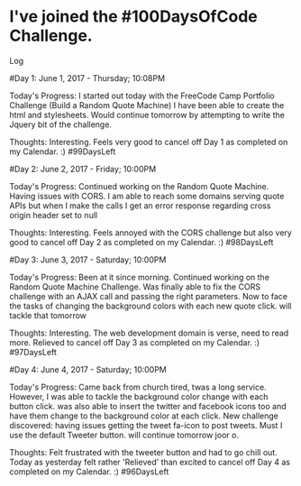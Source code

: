 # I've joined the #100DaysOfCode Challenge.

Log

#Day 1: June 1, 2017 - Thursday; 10:08PM

Today's Progress: I started out today with the FreeCode Camp Portfolio Challenge (Build a Random Quote Machine) 
                  I have been able to create the html and stylesheets. Would continue tomorrow by attempting to write the Jquery bit of                     the challenge. 
                  
Thoughts: Interesting. Feels very good to cancel off Day 1 as completed on my Calendar.  :) #99DaysLeft


#Day 2: June 2, 2017 - Friday; 10:00PM

Today's Progress: Continued working on the Random Quote Machine. Having issues with CORS. I am able to reach some domains serving quote APIs but when I make the calls I get an error response regarding cross origin header set to null

Thoughts: Interesting. Feels annoyed with the CORS challenge but also very good to cancel off Day 2 as completed on my Calendar.  :) #98DaysLeft

#Day 3: June 3, 2017 - Saturday; 10:00PM

Today's Progress: Been at it since morning. Continued working on the Random Quote Machine Challenge. Was finally able to fix the CORS challenge with an AJAX call and passing the right parameters. Now to face the tasks of changing the background colors with each new quote click. will tackle that tomorrow

Thoughts: Interesting. The web development domain is verse, need to read more. Relieved to cancel off Day 3 as completed on my Calendar.  :) #97DaysLeft

#Day 4: June 4, 2017 - Saturday; 10:00PM

Today's Progress: Came back from church tired, twas a long service. However, I was able to tackle the background color change with each button click. was also able to insert the twitter and facebook icons too and have them change to the background color at each click. 
New challenge discovered: having issues getting the tweet fa-icon to post tweets. Must I use the default Tweeter button. will continue tomorrow joor o.

Thoughts: Felt frustrated with the tweeter button and had to go chill out. Today as yesterday felt rather 'Relieved' than excited to cancel off Day 4 as completed on my Calendar.  :) #96DaysLeft

